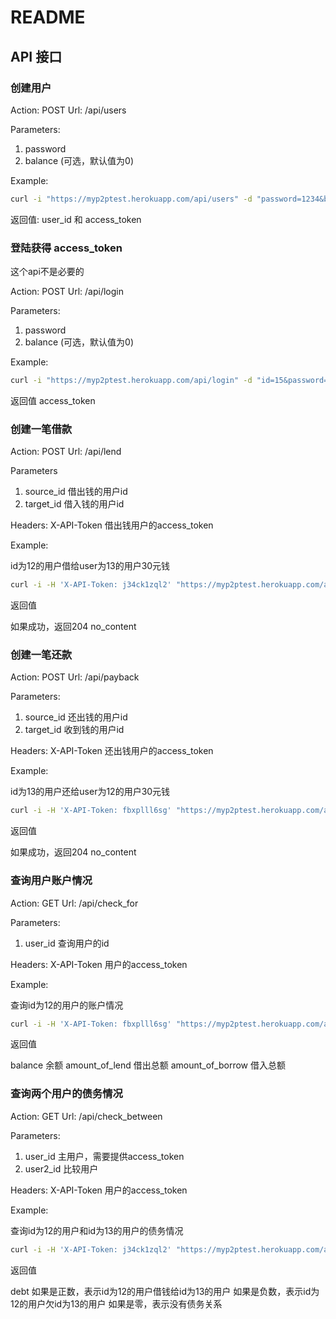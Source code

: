 # README

## API 接口

### 创建用户

Action: POST
Url: /api/users

Parameters:

1. password
2. balance (可选，默认值为0)

Example:

```sh
curl -i "https://myp2ptest.herokuapp.com/api/users" -d "password=1234&balance=100"
```

返回值:  user_id 和 access_token

### 登陆获得 access_token

这个api不是必要的

Action: POST
Url: /api/login

Parameters:

1. password
2. balance (可选，默认值为0)

Example:

```sh
curl -i "https://myp2ptest.herokuapp.com/api/login" -d "id=15&password=1234"
```
返回值 access_token


### 创建一笔借款

Action: POST
Url: /api/lend

Parameters

1. source_id 借出钱的用户id
2. target_id 借入钱的用户id

Headers: X-API-Token  借出钱用户的access_token


Example:

id为12的用户借给user为13的用户30元钱

```sh
curl -i -H 'X-API-Token: j34ck1zql2' "https://myp2ptest.herokuapp.com/api/lend" -d "source_id=12&target_id=13&amount=30"
```

返回值

如果成功，返回204 no\_content

### 创建一笔还款

Action: POST
Url: /api/payback

Parameters:

1. source_id 还出钱的用户id
2. target_id 收到钱的用户id

Headers: X-API-Token  还出钱用户的access_token

Example:

id为13的用户还给user为12的用户30元钱

```sh
curl -i -H 'X-API-Token: fbxplll6sg' "https://myp2ptest.herokuapp.com/api/payback" -d "source_id=13&target_id=12&amount=30"
```

返回值

如果成功，返回204 no\_content

### 查询用户账户情况

Action: GET
Url: /api/check_for

Parameters:

1. user_id 查询用户的id

Headers: X-API-Token 用户的access_token

Example:

查询id为12的用户的账户情况

```sh
curl -i -H 'X-API-Token: fbxplll6sg' "https://myp2ptest.herokuapp.com/api/check_for?user_id=12"
```

返回值

balance  余额
amount_of_lend 借出总额
amount_of_borrow 借入总额

### 查询两个用户的债务情况

Action: GET
Url: /api/check_between

Parameters:

1. user_id 主用户，需要提供access_token
2. user2_id 比较用户

Headers: X-API-Token 用户的access_token

Example:

查询id为12的用户和id为13的用户的债务情况

```sh
curl -i -H 'X-API-Token: j34ck1zql2' "https://myp2ptest.herokuapp.com/api/check_between?user_id=12&user2_id=13"
```

返回值

debt
如果是正数，表示id为12的用户借钱给id为13的用户
如果是负数，表示id为12的用户欠id为13的用户
如果是零，表示没有债务关系
